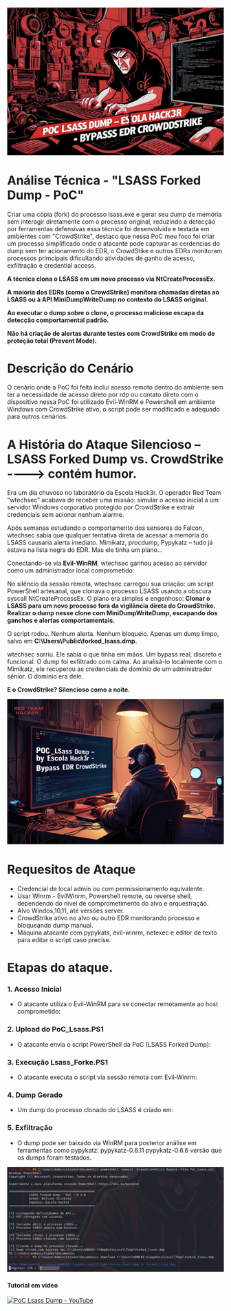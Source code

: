 ![Banner do Projeto](Assets/Banner.jpg)


# Análise Técnica - "LSASS Forked Dump - PoC"

Criar uma cópia (fork) do processo lsass.exe e gerar seu dump de memória sem interagir diretamente com o processo original, reduzindo a detecção por ferramentas defensivas essa técnica foi desenvolvida e testada em ambientes com "CrowdStrike", destaco que nessa PoC meu foco foi criar um processo simplificado onde o atacante pode capturar as cerdencias do dump sem ter acionamento do EDR, o CrowdStike e outros EDRs monitoram processos primcipais dificultando atividades de ganho de acesso, exfiltração e credential access.

**A técnica clona o LSASS em um novo processo via NtCreateProcessEx.**

**A maioria dos EDRs (como o CrowdStrike) monitora chamadas diretas ao LSASS ou à API MiniDumpWriteDump no contexto do LSASS original.**

**Ao executar o dump sobre o clone, o processo malicioso escapa da detecção comportamental padrão.**

**Não há criação de alertas durante testes com CrowdStrike em modo de proteção total (Prevent Mode).**

# Descrição do Cenário

O cenário onde a PoC foi feita inclui acesso remoto dentro do ambiente sem ter a necessidade de acesso direto por rdp ou contato direto com o dispositivo nessa PoC foi utilizado Evil-WinRM e Powershell em ambiente Windows com CrowdStrike ativo, o script pode ser modificado e adequado para outros cenários.

# A História do Ataque Silencioso – LSASS Forked Dump vs. CrowdStrike ----> contém humor.

Era um dia chuvoso no laboratório da Escola Hack3r. O operador Red Team “wtechsec” acabava de receber uma missão: simular o acesso inicial a um servidor Windows corporativo protegido por CrowdStrike e extrair credenciais sem acionar nenhum alarme.

Após semanas estudando o comportamento dos sensores do Falcon, wtechsec sabia que qualquer tentativa direta de acessar a memória do LSASS causaria alerta imediato. Mimikatz, procdump, Pypykatz – tudo já estava na lista negra do EDR. Mas ele tinha um plano...

Conectando-se via **Evil-WinRM**, wtechsec ganhou acesso ao servidor como um administrador local comprometido:

No silêncio da sessão remota, wtechsec carregou sua criação: um script PowerShell artesanal, que clonava o processo LSASS usando a obscura syscall NtCreateProcessEx. O plano era simples e engenhoso:
**Clonar o LSASS para um novo processo fora da vigilância direta do CrowdStrike.**
**Realizar o dump nesse clone com MiniDumpWriteDump, escapando dos ganchos e alertas comportamentais.**

O script rodou. Nenhum alerta. Nenhum bloqueio. Apenas um dump limpo, salvo em **C:\Users\Public\forked_lsass.dmp.**

wtechsec sorriu. Ele sabia o que tinha em mãos. Um bypass real, discreto e funcional. O dump foi exfiltrado com calma. Ao analisá-lo localmente com o Mimikatz, ele recuperou as credenciais de domínio de um administrador sênior.
O domínio era dele.

**E o CrowdStrike? Silencioso como a noite.**

![Banner do Projeto](Assets/Banner.png)

# Requesitos de Ataque
- Credencial de local admin ou com permissionamento equivalente.
- Usar Winrm - EvilWinrm, Powershell remote, ou reverse shell, dependendo do nivel de comprometimento do alvo e orquestração.
- Alvo Windos,10,11, até versões server.
- CrowdStrike ativo no alvo ou outro EDR monitorando processo e bloqueando dump manual.
- Máquina atacante com pypykats, evil-winrm, netexec e editor de texto para editar o script caso precise.
  

# Etapas do ataque.

### 1. Acesso Inicial
- O atacante utiliza o Evil-WinRM para se conectar remotamente ao host comprometido:

### 2. Upload do PoC_Lsass.PS1
- O atacante envia o script PowerShell da PoC (LSASS Forked Dump):

### 3. Execução Lsass_Forke.PS1
- O atacante executa o script via sessão remota com Evil-Winrm:

### 4. Dump Gerado
- Um dump do processo clonado do LSASS é criado em:

### 5. Exfiltração
- O dump pode ser baixado via WinRM para posterior análise em ferramentas como pypykatz: pypykatz-0.6.11 pypykatz-0.6.6 versão que os dumps foram testados.

![Banner do Projeto](Assets/Execução.png)

  #### Tutorial em video ###

[![PoC Lsass Dump - YouTube](https://img.youtube.com/vi/1fABpuAMF-A/hqdefault.jpg)](https://youtu.be/1fABpuAMF-A)




